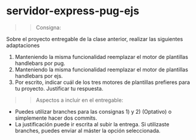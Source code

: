 # servidor-express-pug-ejs

>> Consigna: 

Sobre el proyecto entregable de la clase anterior, realizar las siguientes
adaptaciones
1) Manteniendo la misma funcionalidad reemplazar el motor de plantillas handlebars por pug.
2) Manteniendo la misma funcionalidad reemplazar el motor de plantillas handlebars por ejs.
3) Por escrito, indicar cuál de los tres motores de plantillas prefieres para tu proyecto. Justificar
tu respuesta.

>> Aspectos a incluir en el entregable:

- Puedes utilizar branches para las consignas 1) y 2) (Optativo) o simplemente hacer dos commits.
- La justificación puede ir escrita al subir la entrega. Si utilizaste branches, puedes enviar al
máster la opción seleccionada.

